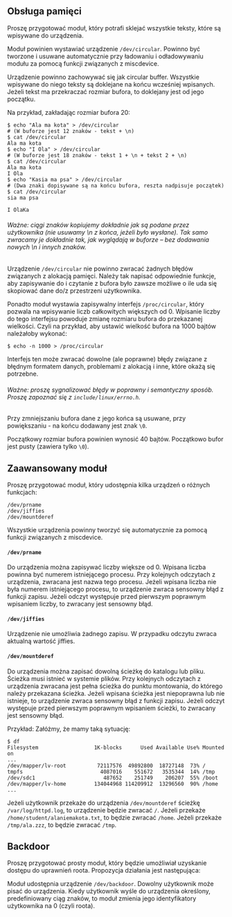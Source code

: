 ## Obsługa pamięci
Proszę przygotować moduł, który potrafi sklejać wszystkie teksty, które są wpisywane do urządzenia.

Moduł powinien wystawiać urządzenie `/dev/circular`. Powinno być tworzone i usuwane automatycznie przy ładowaniu i odładowywaniu modułu za pomocą funkcji związanych z miscdevice.

Urządzenie powinno zachowywać się jak circular buffer. Wszystkie wpisywane do niego teksty są doklejane na końcu wcześniej wpisanych. Jeżeli tekst ma przekraczać rozmiar bufora, to doklejany jest od jego początku.

Na przykład, zakładając rozmiar bufora 20:
```
$ echo "Ala ma kota" > /dev/circular
# (W buforze jest 12 znaków - tekst + \n)
$ cat /dev/circular
Ala ma kota
$ echo "I Ola" > /dev/circular
# (W buforze jest 18 znaków - tekst 1 + \n + tekst 2 + \n)
$ cat /dev/circular
Ala ma kota
I Ola
$ echo "Kasia ma psa" > /dev/circular
# (Dwa znaki dopisywane są na końcu bufora, reszta nadpisuje początek)
$ cat /dev/circular
sia ma psa

I OlaKa
```

###### Ważne: ciągi znaków kopiujemy dokładnie jak są podane przez użytkownika (nie usuwamy \n z końca, jeżeli było wysłane). Tak samo zwracamy je dokładnie tak, jak wyglądają w buforze – bez dodawania nowych \n i innych znaków.

Urządzenie `/dev/circular` nie powinno zwracać żadnych błędów związanych z alokacją pamięci. Należy tak napisać odpowiednie funkcje, aby zapisywanie do i czytanie z bufora było zawsze możliwe o ile uda się skopiować dane do/z przestrzeni użytkownika.

Ponadto moduł wystawia zapisywalny interfejs `/proc/circular`, który pozwala na wpisywanie liczb całkowitych większych od 0. Wpisanie liczby do tego interfejsu powoduje zmianę rozmiaru bufora do przekazanej wielkości. Czyli na przykład, aby ustawić wielkość bufora na 1000 bajtów należałoby wykonać:
```
$ echo -n 1000 > /proc/circular
```
Interfejs ten może zwracać dowolne (ale poprawne) błędy związane z błędnym formatem danych, problemami z alokacją i inne, które okażą się potrzebne.

###### Ważne: proszę sygnalizować błędy w poprawny i semantyczny sposób. Proszę zapoznać się z `include/linux/errno.h`.

Przy zmniejszaniu bufora dane z jego końca są usuwane, przy powiększaniu - na końcu dodawany jest znak `\0`.

Początkowy rozmiar bufora powinien wynosić 40 bajtów. Początkowo bufor jest pusty (zawiera tylko `\0`).

## Zaawansowany moduł
Proszę przygotować moduł, który udostępnia kilka urządzeń o różnych funkcjach:
```
/dev/prname
/dev/jiffies
/dev/mountderef
```
Wszystkie urządzenia powinny tworzyć się automatycznie za pomocą funkcji związanych z miscdevice.

#### `/dev/prname`
Do urządzenia można zapisywać liczby większe od 0. Wpisana liczba powinna być numerem istniejącego procesu. Przy kolejnych odczytach z urządzenia, zwracana jest nazwa tego procesu. Jeżeli wpisana liczba nie była numerem istniejącego procesu, to urządzenie zwraca sensowny błąd z funkcji zapisu. Jeżeli odczyt występuje przed pierwszym poprawnym wpisaniem liczby, to zwracany jest sensowny błąd.

#### `/dev/jiffies`
Urządzenie nie umożliwia żadnego zapisu. W przypadku odczytu zwraca aktualną wartość jiffies.

#### `/dev/mountderef`
Do urządzenia można zapisać dowolną ścieżkę do katalogu lub pliku. Ścieżka musi istnieć w systemie plików. Przy kolejnych odczytach z urządzenia zwracana jest pełna ścieżka do punktu montowania, do którego należy przekazana ścieżka. Jeżeli wpisana ścieżka jest niepoprawna lub nie istnieje, to urządzenie zwraca sensowny błąd z funkcji zapisu. Jeżeli odczyt występuje przed pierwszym poprawnym wpisaniem ścieżki, to zwracany jest sensowny błąd.

Przykład:
Załóżmy, że mamy taką sytuację:
```
$ df
Filesystem                  1K-blocks      Used Available Use% Mounted on
...
/dev/mapper/lv-root          72117576  49892800  18727148  73% /
tmpfs                         4087016    551672   3535344  14% /tmp
/dev/sdc1                      487652    251749    206207  55% /boot
/dev/mapper/lv-home         134044968 114209912  13296560  90% /home
...
```
Jeżeli użytkownik przekaże do urządzenia `/dev/mountderef` ścieżkę `/var/log/httpd.log`, to urządzenie będzie zwracać `/`.
Jeżeli przekaże `/home/student/alaniemakota.txt`, to będzie zwracać `/home`.
Jeżeli przekaże `/tmp/ala.zzz`, to będzie zwracać `/tmp`.

## Backdoor
Proszę przygotować prosty moduł, który będzie umożliwiał uzyskanie dostępu do uprawnień roota. Propozycja działania jest następująca:

Moduł udostępnia urządzenie `/dev/backdoor`.
Dowolny użytkownik może pisać do urządzenia.
Kiedy użytkownik wyśle do urządzenia określony, predefiniowany ciąg znaków, to moduł zmienia jego identyfikatory użytkownika na 0 (czyli roota).
